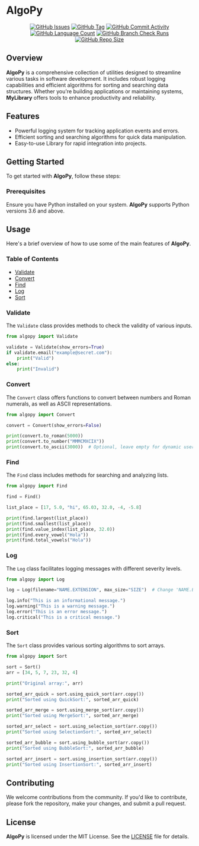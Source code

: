 # AlgoPy

<div align="center">
    <a href="https://github.com/DefinetlyNotAI/AlgoPy/issues"><img src="https://img.shields.io/github/issues/DefinetlyNotAI/AlgoPy" alt="GitHub Issues"></a>
    <a href="https://github.com/DefinetlyNotAI/AlgoPy/tags"><img src="https://img.shields.io/github/v/tag/DefinetlyNotAI/AlgoPy" alt="GitHub Tag"></a>
    <a href="https://github.com/DefinetlyNotAI/AlgoPy/graphs/commit-activity"><img src="https://img.shields.io/github/commit-activity/t/DefinetlyNotAI/AlgoPy" alt="GitHub Commit Activity"></a>
    <a href="https://github.com/DefinetlyNotAI/AlgoPy/languages"><img src="https://img.shields.io/github/languages/count/DefinetlyNotAI/AlgoPy" alt="GitHub Language Count"></a>
    <a href="https://github.com/DefinetlyNotAI/AlgoPy/actions"><img src="https://img.shields.io/github/check-runs/DefinetlyNotAI/AlgoPy/main" alt="GitHub Branch Check Runs"></a>
    <a href="https://github.com/DefinetlyNotAI/AlgoPy"><img src="https://img.shields.io/github/repo-size/DefinetlyNotAI/AlgoPy" alt="GitHub Repo Size"></a>
</div>

## Overview

**AlgoPy** is a comprehensive collection of utilities designed to streamline various tasks in software development. It includes robust logging capabilities and efficient algorithms for sorting and searching data structures. Whether you're building applications or maintaining systems, **MyLibrary** offers tools to enhance productivity and reliability.

## Features

- Powerful logging system for tracking application events and errors.
- Efficient sorting and searching algorithms for quick data manipulation.
- Easy-to-use Library for rapid integration into projects.

## Getting Started

To get started with **AlgoPy**, follow these steps:

### Prerequisites

Ensure you have Python installed on your system. **AlgoPy** supports Python versions 3.6 and above.


## Usage

Here's a brief overview of how to use some of the main features of **AlgoPy**.

### Table of Contents

- [Validate](#validate)
- [Convert](#convert)
- [Find](#find)
- [Log](#log)
- [Sort](#sort)

### Validate

The `Validate` class provides methods to check the validity of various inputs.

```python
from algopy import Validate

validate = Validate(show_errors=True)
if validate.email("example@secret.com"):
    print("Valid")
else:
    print("Invalid")
```

### Convert

The `Convert` class offers functions to convert between numbers and Roman numerals, as well as ASCII representations.

```python
from algopy import Convert

convert = Convert(show_errors=False)

print(convert.to_roman(5000))
print(convert.to_number("MMMCMXCIX"))
print(convert.to_ascii(3000))  # Optional, leave empty for dynamic user input
```

### Find

The `Find` class includes methods for searching and analyzing lists.

```python
from algopy import Find

find = Find()

list_place = [17, 5.0, "hi", 65.03, 32.0, -4, -5.8]

print(find.largest(list_place))
print(find.smallest(list_place))
print(find.value_index(list_place, 32.0))
print(find.every_vowel("Hola"))
print(find.total_vowels("Hola"))
```

### Log

The `Log` class facilitates logging messages with different severity levels.

```python
from algopy import Log

log = Log(filename="NAME.EXTENSION", max_size="SIZE")  # Change 'NAME.EXTENSION' to your desired filename

log.info("This is an informational message.")
log.warning("This is a warning message.")
log.error("This is an error message.")
log.critical("This is a critical message.")
```

### Sort

The `Sort` class provides various sorting algorithms to sort arrays.

```python
from algopy import Sort

sort = Sort()
arr = [34, 5, 7, 23, 32, 4]

print("Original array:", arr)

sorted_arr_quick = sort.using_quick_sort(arr.copy())
print("Sorted using QuickSort:", sorted_arr_quick)

sorted_arr_merge = sort.using_merge_sort(arr.copy())
print("Sorted using MergeSort:", sorted_arr_merge)

sorted_arr_select = sort.using_selection_sort(arr.copy())
print("Sorted using SelectionSort:", sorted_arr_select)

sorted_arr_bubble = sort.using_bubble_sort(arr.copy())
print("Sorted using BubbleSort:", sorted_arr_bubble)

sorted_arr_insert = sort.using_insertion_sort(arr.copy())
print("Sorted using InsertionSort:", sorted_arr_insert)
```

## Contributing

We welcome contributions from the community. If you'd like to contribute, please fork the repository, make your changes, and submit a pull request.

## License

**AlgoPy** is licensed under the MIT License. See the [LICENSE](LICENSE) file for details.
